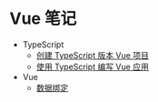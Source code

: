 # Vue 笔记

- TypeScript
  - [创建 TypeScript 版本 Vue 项目](./TypeScript/create_a_project.md)
  - [使用 TypeScript 编写 Vue 应用](./TypeScript/using_vue_with_typescript.md)
- Vue
  - [数据绑定](./Vue/data_binding.md)
